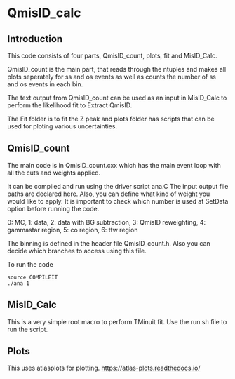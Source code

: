 # QmisID_calc

## Introduction
This code consists of four parts, QmisID_count, plots, fit and MisID_Calc.

QmisID_count is the main part, that reads through the ntuples and makes all plots seperately for ss and os events as well as counts the number of ss and os events in each bin.

The text output from QmisID_count can be used as an input in MisID_Calc to perform the likelihood fit to Extract QmisID. 

The Fit folder is to fit the Z peak and plots folder has scripts that can be used for ploting various uncertainties.

## QmisID_count

The main code is in QmisID_count.cxx which has the main event loop with all the cuts and weights applied.

It can be compiled and run using the driver script ana.C The input output file paths are declared here. Also, you can define what kind of weight you would like to apply. It is important to check which number is used at SetData option before running the code.

0: MC, 1: data, 2: data with BG subtraction, 3: QmisID reweighting, 4: gammastar region, 5: co region, 6: ttw region

The binning is defined in the header file QmisID_count.h. Also you can decide which branches to access using this file.

To run the code 
```
source COMPILEIT
./ana 1
```

## MisID_Calc

This is a very simple root macro to perform TMinuit fit. Use the run.sh file to run the script.

## Plots

This uses atlasplots for plotting. https://atlas-plots.readthedocs.io/

